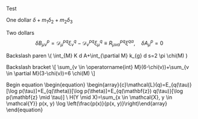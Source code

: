 Test


One dollar
$\delta + m_{1}\delta_{2}+m_{2}\delta_{3}$


Two dollars
$$\delta B_{\mu \nu}^{p}=\mathcal{D}_{\mu}^{p q} \xi_{\nu}^{q}-\mathcal{D}_{\nu}^{p q} \xi_{\mu}^{q} \equiv R_{\mu \nu \alpha}^{p q} \xi^{q \alpha}, \quad \delta A_{\mu}^{p}=0$$


Backslash paren
\\( \int_{M} K d A+\int_{\partial M} k_{g} d s=2 \pi \chi(M) \)


Backslash bracket
\\[
\sum_{v \in \operatorname{int} M}(6-\chi(v))+\sum_{v \in \partial M}(3-\chi(v))=6 \chi(M)
\\]


Begin equation
\begin{equation}
\begin{array}{c}\mathcal{L}(q)=E_{q(\tau)}[\log p(\tau)]+E_{q(\theta)}[\log p(\theta)]+E_{q(\mathbf{z}) q(\tau)}[\log p(\mathbf{z} \mid \tau)] \\ H(Y \mid X)=\sum_{x \in \mathcal{X}, y \in \mathcal{Y}} p(x, y) \log \left(\frac{p(x)}{p(x, y)}\right)\end{array}
\end{equation}


